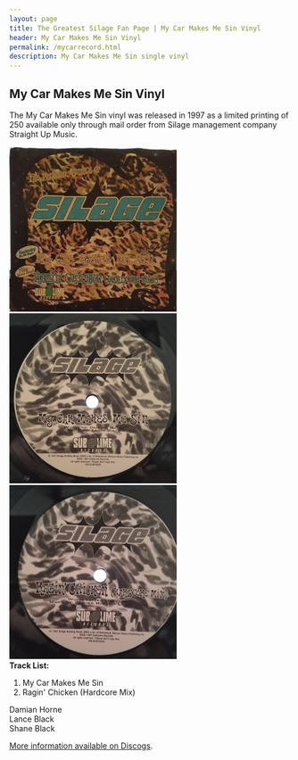 ```yaml
---
layout: page
title: The Greatest Silage Fan Page | My Car Makes Me Sin Vinyl
header: My Car Makes Me Sin Vinyl
permalink: /mycarrecord.html
description: My Car Makes Me Sin single vinyl
---
```


<h2>My Car Makes Me Sin Vinyl</h2>

<p>
The My Car Makes Me Sin vinyl was released in 1997 as a limited printing of 250 available only through mail order from Silage management company Straight Up Music.
</p>

<img src='images/music/mycarlp/record.jpg' width='300px'>
<img src='images/music/mycarlp/record1.jpg' width='300px'>
<img src='images/music/mycarlp/record2.jpg' width='300px'>

<div align="left">
  <strong>Track List:</strong>

  <ol>
  <li>My Car Makes Me Sin</li>
  <li>Ragin' Chicken (Hardcore Mix)</li>
  </ol>

Damian Horne<br>
Lance Black<br>
Shane Black
</div>

<a href='https://www.discogs.com/Silage-My-Car-Makes-Me-Sin/release/9173324' target='_blank'>More information available on Discogs</a>.
